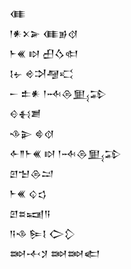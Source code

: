 <div class='block'>
<div class='line'>𒈪</div>
<div class='line'>𒁹𒀭𒉽𒅕 𒈪𒂊𒋼</div>
<div class='line'>𒈨𒌍 𒊭 𒌷𒋝𒊕</div>
<div class='line'>𒋙𒉡 𒄴𒋫𒆷𒄣</div>
<div class='line'>𒀸 𒉺𒀭 𒁹𒁄𒁲𒅅𒁉</div>
<div class='line'>𒄰𒈬𒋢</div>
<div class='line'>𒈾𒉌 𒄵𒋼</div>
<div class='line'>𒅆𒈫𒈨𒌍 𒊭 𒁹𒁄𒁲𒅅𒁉</div>
<div class='line'>𒇻𒈠𒁲𒁺</div>
<div class='line'>𒈨𒌍 𒌒𒌓</div>
<div class='line'>𒇻𒊺𒍢𒀀</div>
<div class='line'>𒀀𒈾 𒌉𒋙 𒀖𒁷</div>
<div class='line'>𒇷𒋾𒋡 𒇷𒇷𒅗</div>
</div>